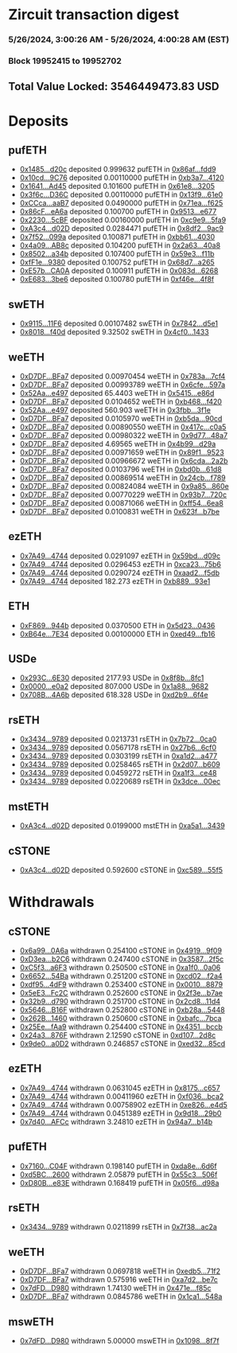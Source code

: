 # Zircuit transaction digest
### 5/26/2024, 3:00:26 AM - 5/26/2024, 4:00:28 AM (EST)
### Block 19952415 to 19952702

## Total Value Locked: 3546449473.83 USD

# Deposits
## pufETH
- [0x1485...d20c](https://etherscan.io/address/0x14855fDfc55625Af5E6C8e687EAE9FC758E7d20c) deposited 0.999632 pufETH in [0x86af...fdd9](https://etherscan.io/tx/0x14855fDfc55625Af5E6C8e687EAE9FC758E7d20c)
- [0x10cd...9C76](https://etherscan.io/address/0x10cd5041cc7053AaD0c4f60947a3F3d978379C76) deposited 0.00110000 pufETH in [0xb3a7...4120](https://etherscan.io/tx/0x10cd5041cc7053AaD0c4f60947a3F3d978379C76)
- [0x1641...Ad45](https://etherscan.io/address/0x16410FD381D3BaE41707C20492a3525deeE0Ad45) deposited 0.101600 pufETH in [0x61e8...3205](https://etherscan.io/tx/0x16410FD381D3BaE41707C20492a3525deeE0Ad45)
- [0x3f6c...D36C](https://etherscan.io/address/0x3f6c580a4Fd3EfD133E6967e412B79d7F46aD36C) deposited 0.00110000 pufETH in [0x13f9...61e0](https://etherscan.io/tx/0x3f6c580a4Fd3EfD133E6967e412B79d7F46aD36C)
- [0xCCca...aaB7](https://etherscan.io/address/0xCCcae96C6933ab882FefaC6C248A758a78F5aaB7) deposited 0.0490000 pufETH in [0x71ea...f625](https://etherscan.io/tx/0xCCcae96C6933ab882FefaC6C248A758a78F5aaB7)
- [0x86cF...eA6a](https://etherscan.io/address/0x86cFC7aa3B75b80bA9aB37b82a6fa9FeAA94eA6a) deposited 0.100700 pufETH in [0x9513...e677](https://etherscan.io/tx/0x86cFC7aa3B75b80bA9aB37b82a6fa9FeAA94eA6a)
- [0x2230...5cBF](https://etherscan.io/address/0x2230a07BaE0952Ff920A1FEE8A70184042605cBF) deposited 0.00160000 pufETH in [0xc9e9...5fa9](https://etherscan.io/tx/0x2230a07BaE0952Ff920A1FEE8A70184042605cBF)
- [0xA3c4...d02D](https://etherscan.io/address/0xA3c41EE01B0C95Bdd8415aD9DbbfEAEBE5a8d02D) deposited 0.0284471 pufETH in [0x8df2...9ac9](https://etherscan.io/tx/0xA3c41EE01B0C95Bdd8415aD9DbbfEAEBE5a8d02D)
- [0x7f52...099a](https://etherscan.io/address/0x7f52a05497786ce23d1A41a0Ff9fE2FE3CAe099a) deposited 0.100871 pufETH in [0xbb61...4030](https://etherscan.io/tx/0x7f52a05497786ce23d1A41a0Ff9fE2FE3CAe099a)
- [0x4a09...AB8c](https://etherscan.io/address/0x4a095c6aC312c9E6718c739fE517517e960aAB8c) deposited 0.104200 pufETH in [0x2a63...40a8](https://etherscan.io/tx/0x4a095c6aC312c9E6718c739fE517517e960aAB8c)
- [0x8502...a34b](https://etherscan.io/address/0x8502fF78270265dC4bF175ee4AF04EbF7969a34b) deposited 0.107400 pufETH in [0x59e3...f11b](https://etherscan.io/tx/0x8502fF78270265dC4bF175ee4AF04EbF7969a34b)
- [0xfF1e...9380](https://etherscan.io/address/0xfF1e20aae5107571f06C38ccD9B2b0c1273b9380) deposited 0.100752 pufETH in [0x68d7...a265](https://etherscan.io/tx/0xfF1e20aae5107571f06C38ccD9B2b0c1273b9380)
- [0xE57b...CA0A](https://etherscan.io/address/0xE57bc2035b91B0Ee717aF5913a6cc9145ad8CA0A) deposited 0.100911 pufETH in [0x083d...6268](https://etherscan.io/tx/0xE57bc2035b91B0Ee717aF5913a6cc9145ad8CA0A)
- [0xE683...3be6](https://etherscan.io/address/0xE68377c8D9205cD0996d8B4249C5c14181993be6) deposited 0.100780 pufETH in [0xf46e...4f8f](https://etherscan.io/tx/0xE68377c8D9205cD0996d8B4249C5c14181993be6)
## swETH
- [0x9115...11F6](https://etherscan.io/address/0x9115b5e8ed77AeE8Df21f5FcECf60E2CE6B011F6) deposited 0.00107482 swETH in [0x7842...d5e1](https://etherscan.io/tx/0x9115b5e8ed77AeE8Df21f5FcECf60E2CE6B011F6)
- [0x8018...f40d](https://etherscan.io/address/0x801831B576b76E73B3735e6d0e37F4728f92f40d) deposited 9.32502 swETH in [0x4cf0...1433](https://etherscan.io/tx/0x801831B576b76E73B3735e6d0e37F4728f92f40d)
## weETH
- [0xD7DF...BFa7](https://etherscan.io/address/0xD7DF7E085214743530afF339aFC420c7c720BFa7) deposited 0.00970454 weETH in [0x783a...7cf4](https://etherscan.io/tx/0xD7DF7E085214743530afF339aFC420c7c720BFa7)
- [0xD7DF...BFa7](https://etherscan.io/address/0xD7DF7E085214743530afF339aFC420c7c720BFa7) deposited 0.00993789 weETH in [0x6cfe...597a](https://etherscan.io/tx/0xD7DF7E085214743530afF339aFC420c7c720BFa7)
- [0x52Aa...e497](https://etherscan.io/address/0x52Aa899454998Be5b000Ad077a46Bbe360F4e497) deposited 65.4403 weETH in [0x5415...e86d](https://etherscan.io/tx/0x52Aa899454998Be5b000Ad077a46Bbe360F4e497)
- [0xD7DF...BFa7](https://etherscan.io/address/0xD7DF7E085214743530afF339aFC420c7c720BFa7) deposited 0.0104652 weETH in [0xb468...f420](https://etherscan.io/tx/0xD7DF7E085214743530afF339aFC420c7c720BFa7)
- [0x52Aa...e497](https://etherscan.io/address/0x52Aa899454998Be5b000Ad077a46Bbe360F4e497) deposited 560.903 weETH in [0x3fbb...3f1e](https://etherscan.io/tx/0x52Aa899454998Be5b000Ad077a46Bbe360F4e497)
- [0xD7DF...BFa7](https://etherscan.io/address/0xD7DF7E085214743530afF339aFC420c7c720BFa7) deposited 0.0105970 weETH in [0xb5da...90cd](https://etherscan.io/tx/0xD7DF7E085214743530afF339aFC420c7c720BFa7)
- [0xD7DF...BFa7](https://etherscan.io/address/0xD7DF7E085214743530afF339aFC420c7c720BFa7) deposited 0.00890550 weETH in [0x417c...c0a5](https://etherscan.io/tx/0xD7DF7E085214743530afF339aFC420c7c720BFa7)
- [0xD7DF...BFa7](https://etherscan.io/address/0xD7DF7E085214743530afF339aFC420c7c720BFa7) deposited 0.00980322 weETH in [0x9d77...48a7](https://etherscan.io/tx/0xD7DF7E085214743530afF339aFC420c7c720BFa7)
- [0xD7DF...BFa7](https://etherscan.io/address/0xD7DF7E085214743530afF339aFC420c7c720BFa7) deposited 4.69565 weETH in [0x4b99...d29a](https://etherscan.io/tx/0xD7DF7E085214743530afF339aFC420c7c720BFa7)
- [0xD7DF...BFa7](https://etherscan.io/address/0xD7DF7E085214743530afF339aFC420c7c720BFa7) deposited 0.00971659 weETH in [0x89f1...9523](https://etherscan.io/tx/0xD7DF7E085214743530afF339aFC420c7c720BFa7)
- [0xD7DF...BFa7](https://etherscan.io/address/0xD7DF7E085214743530afF339aFC420c7c720BFa7) deposited 0.00966672 weETH in [0x6cda...2a2b](https://etherscan.io/tx/0xD7DF7E085214743530afF339aFC420c7c720BFa7)
- [0xD7DF...BFa7](https://etherscan.io/address/0xD7DF7E085214743530afF339aFC420c7c720BFa7) deposited 0.0103796 weETH in [0xbd0b...61d8](https://etherscan.io/tx/0xD7DF7E085214743530afF339aFC420c7c720BFa7)
- [0xD7DF...BFa7](https://etherscan.io/address/0xD7DF7E085214743530afF339aFC420c7c720BFa7) deposited 0.00869514 weETH in [0x24cb...f789](https://etherscan.io/tx/0xD7DF7E085214743530afF339aFC420c7c720BFa7)
- [0xD7DF...BFa7](https://etherscan.io/address/0xD7DF7E085214743530afF339aFC420c7c720BFa7) deposited 0.00824084 weETH in [0x9a85...860e](https://etherscan.io/tx/0xD7DF7E085214743530afF339aFC420c7c720BFa7)
- [0xD7DF...BFa7](https://etherscan.io/address/0xD7DF7E085214743530afF339aFC420c7c720BFa7) deposited 0.00770229 weETH in [0x93b7...720c](https://etherscan.io/tx/0xD7DF7E085214743530afF339aFC420c7c720BFa7)
- [0xD7DF...BFa7](https://etherscan.io/address/0xD7DF7E085214743530afF339aFC420c7c720BFa7) deposited 0.00871066 weETH in [0xff54...6ea8](https://etherscan.io/tx/0xD7DF7E085214743530afF339aFC420c7c720BFa7)
- [0xD7DF...BFa7](https://etherscan.io/address/0xD7DF7E085214743530afF339aFC420c7c720BFa7) deposited 0.0100831 weETH in [0x623f...b7be](https://etherscan.io/tx/0xD7DF7E085214743530afF339aFC420c7c720BFa7)
## ezETH
- [0x7A49...4744](https://etherscan.io/address/0x7A493Be5c2ce014cD049Bf178a1ac0Db1B434744) deposited 0.0291097 ezETH in [0x59bd...d09c](https://etherscan.io/tx/0x7A493Be5c2ce014cD049Bf178a1ac0Db1B434744)
- [0x7A49...4744](https://etherscan.io/address/0x7A493Be5c2ce014cD049Bf178a1ac0Db1B434744) deposited 0.0296453 ezETH in [0xca23...75b6](https://etherscan.io/tx/0x7A493Be5c2ce014cD049Bf178a1ac0Db1B434744)
- [0x7A49...4744](https://etherscan.io/address/0x7A493Be5c2ce014cD049Bf178a1ac0Db1B434744) deposited 0.0290724 ezETH in [0xaad2...f5db](https://etherscan.io/tx/0x7A493Be5c2ce014cD049Bf178a1ac0Db1B434744)
- [0x7A49...4744](https://etherscan.io/address/0x7A493Be5c2ce014cD049Bf178a1ac0Db1B434744) deposited 182.273 ezETH in [0xb889...93e1](https://etherscan.io/tx/0x7A493Be5c2ce014cD049Bf178a1ac0Db1B434744)
## ETH
- [0xF869...944b](https://etherscan.io/address/0xF869238a8A2224a4A0eCB0f2C928dB387c38944b) deposited 0.0370500 ETH in [0x5d23...0436](https://etherscan.io/tx/0xF869238a8A2224a4A0eCB0f2C928dB387c38944b)
- [0xB64e...7E34](https://etherscan.io/address/0xB64e1eAb3fCbeFfE5757C748D5e3f303127E7E34) deposited 0.00100000 ETH in [0xed49...fb16](https://etherscan.io/tx/0xB64e1eAb3fCbeFfE5757C748D5e3f303127E7E34)
## USDe
- [0x293C...6E30](https://etherscan.io/address/0x293C6937D8D82e05B01335F7B33FBA0c8e256E30) deposited 2177.93 USDe in [0x8f8b...8fc1](https://etherscan.io/tx/0x293C6937D8D82e05B01335F7B33FBA0c8e256E30)
- [0x0000...e0a2](https://etherscan.io/address/0x0000040f1111c5C3d2037940658Ee770BB37e0a2) deposited 807.000 USDe in [0x1a88...9682](https://etherscan.io/tx/0x0000040f1111c5C3d2037940658Ee770BB37e0a2)
- [0x708B...4A6b](https://etherscan.io/address/0x708B5555Aaeb06064fb2093fd6500AE1d0a04A6b) deposited 618.328 USDe in [0xd2b9...6f4e](https://etherscan.io/tx/0x708B5555Aaeb06064fb2093fd6500AE1d0a04A6b)
## rsETH
- [0x3434...9789](https://etherscan.io/address/0x34349c5569e7B846c3558961552D2202760A9789) deposited 0.0213731 rsETH in [0x7b72...0ca0](https://etherscan.io/tx/0x34349c5569e7B846c3558961552D2202760A9789)
- [0x3434...9789](https://etherscan.io/address/0x34349c5569e7B846c3558961552D2202760A9789) deposited 0.0567178 rsETH in [0x27b6...6cf0](https://etherscan.io/tx/0x34349c5569e7B846c3558961552D2202760A9789)
- [0x3434...9789](https://etherscan.io/address/0x34349c5569e7B846c3558961552D2202760A9789) deposited 0.0303199 rsETH in [0xa1d2...a477](https://etherscan.io/tx/0x34349c5569e7B846c3558961552D2202760A9789)
- [0x3434...9789](https://etherscan.io/address/0x34349c5569e7B846c3558961552D2202760A9789) deposited 0.0258465 rsETH in [0x2d07...b609](https://etherscan.io/tx/0x34349c5569e7B846c3558961552D2202760A9789)
- [0x3434...9789](https://etherscan.io/address/0x34349c5569e7B846c3558961552D2202760A9789) deposited 0.0459272 rsETH in [0xa1f3...ce48](https://etherscan.io/tx/0x34349c5569e7B846c3558961552D2202760A9789)
- [0x3434...9789](https://etherscan.io/address/0x34349c5569e7B846c3558961552D2202760A9789) deposited 0.0220689 rsETH in [0x3dce...00ec](https://etherscan.io/tx/0x34349c5569e7B846c3558961552D2202760A9789)
## mstETH
- [0xA3c4...d02D](https://etherscan.io/address/0xA3c41EE01B0C95Bdd8415aD9DbbfEAEBE5a8d02D) deposited 0.0199000 mstETH in [0xa5a1...3439](https://etherscan.io/tx/0xA3c41EE01B0C95Bdd8415aD9DbbfEAEBE5a8d02D)
## cSTONE
- [0xA3c4...d02D](https://etherscan.io/address/0xA3c41EE01B0C95Bdd8415aD9DbbfEAEBE5a8d02D) deposited 0.592600 cSTONE in [0xc589...55f5](https://etherscan.io/tx/0xA3c41EE01B0C95Bdd8415aD9DbbfEAEBE5a8d02D)
# Withdrawals
## cSTONE
- [0x6a99...0A6a](https://etherscan.io/address/0x6a996C9F22FC65382692Af8Fa78680C376810A6a) withdrawn 0.254100 cSTONE in [0x4919...9f09](https://etherscan.io/tx/0x6a996C9F22FC65382692Af8Fa78680C376810A6a)
- [0xD3ea...b2C6](https://etherscan.io/address/0xD3ea474713d60e8c4a5b5F8Eb84141951121b2C6) withdrawn 0.247400 cSTONE in [0x3587...2f5c](https://etherscan.io/tx/0xD3ea474713d60e8c4a5b5F8Eb84141951121b2C6)
- [0xC5f3...a6F3](https://etherscan.io/address/0xC5f3F29DB76e8e6c1E4A7B9e2262F7cc0dbAa6F3) withdrawn 0.250500 cSTONE in [0xa1f0...0a06](https://etherscan.io/tx/0xC5f3F29DB76e8e6c1E4A7B9e2262F7cc0dbAa6F3)
- [0x6652...54Ba](https://etherscan.io/address/0x6652DfeB771257Aec0928D6b833189722AAE54Ba) withdrawn 0.251200 cSTONE in [0xcd02...f2a4](https://etherscan.io/tx/0x6652DfeB771257Aec0928D6b833189722AAE54Ba)
- [0xdf95...4dF9](https://etherscan.io/address/0xdf9556A895D3cE48a976B4D28c1f36AcAaF54dF9) withdrawn 0.253400 cSTONE in [0x0010...8879](https://etherscan.io/tx/0xdf9556A895D3cE48a976B4D28c1f36AcAaF54dF9)
- [0x5eE3...Fc2C](https://etherscan.io/address/0x5eE3dEcB56F333bCC69853192C98a9072bEFFc2C) withdrawn 0.252600 cSTONE in [0x2f3e...b7ae](https://etherscan.io/tx/0x5eE3dEcB56F333bCC69853192C98a9072bEFFc2C)
- [0x32b9...d790](https://etherscan.io/address/0x32b9d1DffD652151023440B03B0699fa9694d790) withdrawn 0.251700 cSTONE in [0x2cd8...11d4](https://etherscan.io/tx/0x32b9d1DffD652151023440B03B0699fa9694d790)
- [0x5646...B16F](https://etherscan.io/address/0x5646CeAA5A0D5E8c075F11F26CC0D2cB9cA3B16F) withdrawn 0.252800 cSTONE in [0xb28a...5448](https://etherscan.io/tx/0x5646CeAA5A0D5E8c075F11F26CC0D2cB9cA3B16F)
- [0x262B...1460](https://etherscan.io/address/0x262Bf15e19e223d37e7351Fc5074DbC4fBb81460) withdrawn 0.250600 cSTONE in [0xbafc...7bca](https://etherscan.io/tx/0x262Bf15e19e223d37e7351Fc5074DbC4fBb81460)
- [0x25Ee...fAa9](https://etherscan.io/address/0x25Ee02e534C028c3e25CEa9bE6616579c86ffAa9) withdrawn 0.254400 cSTONE in [0x4351...bccb](https://etherscan.io/tx/0x25Ee02e534C028c3e25CEa9bE6616579c86ffAa9)
- [0x24a3...876F](https://etherscan.io/address/0x24a30823bd87E785B0c4B3803a2bffD91eb6876F) withdrawn 2.12590 cSTONE in [0xd107...2d8c](https://etherscan.io/tx/0x24a30823bd87E785B0c4B3803a2bffD91eb6876F)
- [0x9de0...a0D2](https://etherscan.io/address/0x9de0bBB3D6401C70c105E985124bb2c0D91ca0D2) withdrawn 0.246857 cSTONE in [0xed32...85cd](https://etherscan.io/tx/0x9de0bBB3D6401C70c105E985124bb2c0D91ca0D2)
## ezETH
- [0x7A49...4744](https://etherscan.io/address/0x7A493Be5c2ce014cD049Bf178a1ac0Db1B434744) withdrawn 0.0631045 ezETH in [0x8175...c657](https://etherscan.io/tx/0x7A493Be5c2ce014cD049Bf178a1ac0Db1B434744)
- [0x7A49...4744](https://etherscan.io/address/0x7A493Be5c2ce014cD049Bf178a1ac0Db1B434744) withdrawn 0.00411960 ezETH in [0xf036...bca2](https://etherscan.io/tx/0x7A493Be5c2ce014cD049Bf178a1ac0Db1B434744)
- [0x7A49...4744](https://etherscan.io/address/0x7A493Be5c2ce014cD049Bf178a1ac0Db1B434744) withdrawn 0.00758902 ezETH in [0xe826...e4d5](https://etherscan.io/tx/0x7A493Be5c2ce014cD049Bf178a1ac0Db1B434744)
- [0x7A49...4744](https://etherscan.io/address/0x7A493Be5c2ce014cD049Bf178a1ac0Db1B434744) withdrawn 0.0451389 ezETH in [0x9d18...29b0](https://etherscan.io/tx/0x7A493Be5c2ce014cD049Bf178a1ac0Db1B434744)
- [0x7d40...AFCc](https://etherscan.io/address/0x7d4061096e7Ad7ce45ae78C306908A1D2030AFCc) withdrawn 3.24810 ezETH in [0x94a7...b14b](https://etherscan.io/tx/0x7d4061096e7Ad7ce45ae78C306908A1D2030AFCc)
## pufETH
- [0x7160...C04F](https://etherscan.io/address/0x7160A5e5e86F125b9D62f99281c5484c96B8C04F) withdrawn 0.198140 pufETH in [0xda8e...6d6f](https://etherscan.io/tx/0x7160A5e5e86F125b9D62f99281c5484c96B8C04F)
- [0xd5BC...2600](https://etherscan.io/address/0xd5BCd7a3223095b3695a8bF2888028C4A11f2600) withdrawn 2.05879 pufETH in [0x55c3...506f](https://etherscan.io/tx/0xd5BCd7a3223095b3695a8bF2888028C4A11f2600)
- [0xD80B...e83E](https://etherscan.io/address/0xD80B05Ef5007B7eA0d23b92Ca47ef6017542e83E) withdrawn 0.168419 pufETH in [0x05f6...d98a](https://etherscan.io/tx/0xD80B05Ef5007B7eA0d23b92Ca47ef6017542e83E)
## rsETH
- [0x3434...9789](https://etherscan.io/address/0x34349c5569e7B846c3558961552D2202760A9789) withdrawn 0.0211899 rsETH in [0x7f38...ac2a](https://etherscan.io/tx/0x34349c5569e7B846c3558961552D2202760A9789)
## weETH
- [0xD7DF...BFa7](https://etherscan.io/address/0xD7DF7E085214743530afF339aFC420c7c720BFa7) withdrawn 0.0697818 weETH in [0xedb5...71f2](https://etherscan.io/tx/0xD7DF7E085214743530afF339aFC420c7c720BFa7)
- [0xD7DF...BFa7](https://etherscan.io/address/0xD7DF7E085214743530afF339aFC420c7c720BFa7) withdrawn 0.575916 weETH in [0xa7d2...be7c](https://etherscan.io/tx/0xD7DF7E085214743530afF339aFC420c7c720BFa7)
- [0x7dFD...D980](https://etherscan.io/address/0x7dFD8b90731548BCC0a76097879fa21eb9efD980) withdrawn 1.74130 weETH in [0x471e...f85c](https://etherscan.io/tx/0x7dFD8b90731548BCC0a76097879fa21eb9efD980)
- [0xD7DF...BFa7](https://etherscan.io/address/0xD7DF7E085214743530afF339aFC420c7c720BFa7) withdrawn 0.0845786 weETH in [0x1ca1...548a](https://etherscan.io/tx/0xD7DF7E085214743530afF339aFC420c7c720BFa7)
## mswETH
- [0x7dFD...D980](https://etherscan.io/address/0x7dFD8b90731548BCC0a76097879fa21eb9efD980) withdrawn 5.00000 mswETH in [0x1098...8f7f](https://etherscan.io/tx/0x7dFD8b90731548BCC0a76097879fa21eb9efD980)
